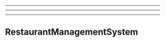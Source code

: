 ---------------------------------------------------
----------------------------------------------------------------------------------------------------
----------------------------------------------------------------------------------------------------
# RestaurantManagementSystem
